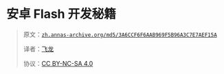 # 安卓 Flash 开发秘籍

> 原文：[`zh.annas-archive.org/md5/3A6CCF6F6AAB969F5B96A3C7E7AEF15A`](https://zh.annas-archive.org/md5/3A6CCF6F6AAB969F5B96A3C7E7AEF15A)
> 
> 译者：[飞龙](https://github.com/wizardforcel)
> 
> 协议：[CC BY-NC-SA 4.0](http://creativecommons.org/licenses/by-nc-sa/4.0/)